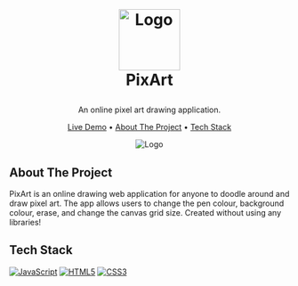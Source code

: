 <br />
<h1>
<p align="center">
  <img src="https://github.com/johnsonduong/pixart/blob/main/images/logo.png?raw=true" alt="Logo" width="110" height="110">
  <br>PixArt
</h1>
<p align="center">
    An online pixel art drawing application.
    <br />
    </p>
</p>
<p align="center">
    <a href="https://johnsonduong.github.io/pixart/">Live Demo</a> •
  <a href="#about-the-project">About The Project</a> •
  <a href="#tech-stack">Tech Stack</a>
</p>  

<p align="center">
  
<img src="https://github.com/johnsonduong/pixart/blob/main/images/pixart.png?raw=true" alt="Logo" >
</p>                                                                                                                             
                                                                                                                                                      
## About The Project
PixArt is an online drawing web application for anyone to doodle around and draw pixel art. The app allows users to change the pen colour, background colour, erase, and change the canvas grid size. Created without using any libraries!

## Tech Stack
  <a href="" target="_blank"><img alt="JavaScript" src="https://img.shields.io/badge/javascript-%23323330.svg?style=for-the-badge&logo=javascript&logoColor=%23F7DF1E"></a>
    <a href="" target="_blank"><img alt="HTML5" src="https://img.shields.io/badge/html5-%23E34F26.svg?style=for-the-badge&logo=html5&logoColor=white"></a>
    <a href="" target="_blank"><img alt="CSS3" src="https://img.shields.io/badge/css3-%231572B6.svg?style=for-the-badge&logo=css3&logoColor=white"></a>